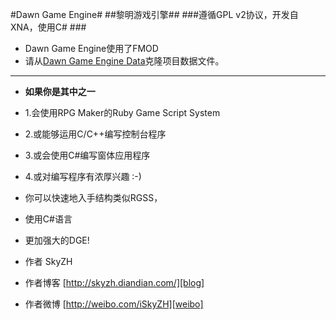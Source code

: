 #Dawn Game Engine#
##黎明游戏引擎##
###遵循GPL v2协议，开发自XNA，使用C\# ###

* Dawn Game Engine使用了FMOD
* 请从[Dawn Game Engine Data][DGEData]克隆项目数据文件。

[DGEData]:https://git.oschina.net/SkyZH/Dawn_XNA_Data

***

* **如果你是其中之一**
* 1.会使用RPG Maker的Ruby Game Script System
* 2.或能够运用C/C++编写控制台程序
* 3.或会使用C#编写窗体应用程序
* 4.或对编写程序有浓厚兴趣 :-)
* 你可以快速地入手结构类似RGSS，
* 使用C#语言
* 更加强大的DGE!

* 作者 SkyZH
* 作者博客 [http://skyzh.diandian.com/][blog]
* 作者微博 [http://weibo.com/iSkyZH][weibo]

[blog]:http://skyzh.diandian.com/
[weibo]:http://weibo.com/iSkyZH/
